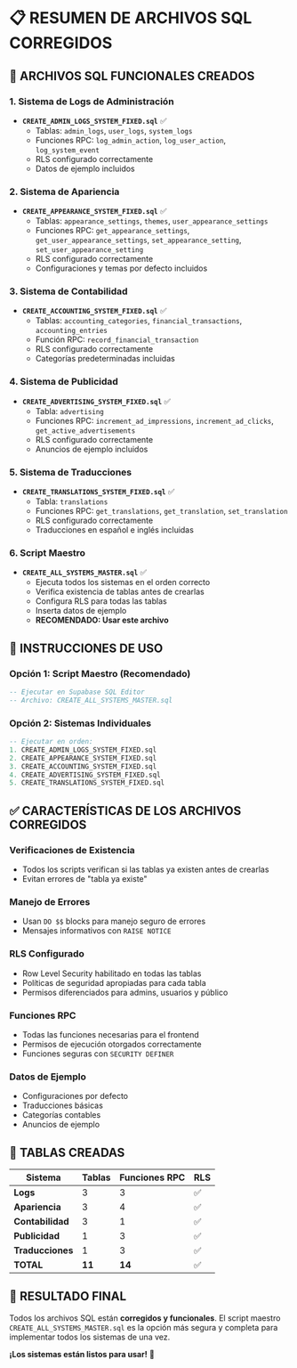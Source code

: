 # 📋 RESUMEN DE ARCHIVOS SQL CORREGIDOS

## 🎯 **ARCHIVOS SQL FUNCIONALES CREADOS**

### **1. Sistema de Logs de Administración**
- **`CREATE_ADMIN_LOGS_SYSTEM_FIXED.sql`** ✅
  - Tablas: `admin_logs`, `user_logs`, `system_logs`
  - Funciones RPC: `log_admin_action`, `log_user_action`, `log_system_event`
  - RLS configurado correctamente
  - Datos de ejemplo incluidos

### **2. Sistema de Apariencia**
- **`CREATE_APPEARANCE_SYSTEM_FIXED.sql`** ✅
  - Tablas: `appearance_settings`, `themes`, `user_appearance_settings`
  - Funciones RPC: `get_appearance_settings`, `get_user_appearance_settings`, `set_appearance_setting`, `set_user_appearance_setting`
  - RLS configurado correctamente
  - Configuraciones y temas por defecto incluidos

### **3. Sistema de Contabilidad**
- **`CREATE_ACCOUNTING_SYSTEM_FIXED.sql`** ✅
  - Tablas: `accounting_categories`, `financial_transactions`, `accounting_entries`
  - Función RPC: `record_financial_transaction`
  - RLS configurado correctamente
  - Categorías predeterminadas incluidas

### **4. Sistema de Publicidad**
- **`CREATE_ADVERTISING_SYSTEM_FIXED.sql`** ✅
  - Tabla: `advertising`
  - Funciones RPC: `increment_ad_impressions`, `increment_ad_clicks`, `get_active_advertisements`
  - RLS configurado correctamente
  - Anuncios de ejemplo incluidos

### **5. Sistema de Traducciones**
- **`CREATE_TRANSLATIONS_SYSTEM_FIXED.sql`** ✅
  - Tabla: `translations`
  - Funciones RPC: `get_translations`, `get_translation`, `set_translation`
  - RLS configurado correctamente
  - Traducciones en español e inglés incluidas

### **6. Script Maestro**
- **`CREATE_ALL_SYSTEMS_MASTER.sql`** ✅
  - Ejecuta todos los sistemas en el orden correcto
  - Verifica existencia de tablas antes de crearlas
  - Configura RLS para todas las tablas
  - Inserta datos de ejemplo
  - **RECOMENDADO: Usar este archivo**

## 🚀 **INSTRUCCIONES DE USO**

### **Opción 1: Script Maestro (Recomendado)**
```sql
-- Ejecutar en Supabase SQL Editor
-- Archivo: CREATE_ALL_SYSTEMS_MASTER.sql
```

### **Opción 2: Sistemas Individuales**
```sql
-- Ejecutar en orden:
1. CREATE_ADMIN_LOGS_SYSTEM_FIXED.sql
2. CREATE_APPEARANCE_SYSTEM_FIXED.sql
3. CREATE_ACCOUNTING_SYSTEM_FIXED.sql
4. CREATE_ADVERTISING_SYSTEM_FIXED.sql
5. CREATE_TRANSLATIONS_SYSTEM_FIXED.sql
```

## ✅ **CARACTERÍSTICAS DE LOS ARCHIVOS CORREGIDOS**

### **Verificaciones de Existencia**
- Todos los scripts verifican si las tablas ya existen antes de crearlas
- Evitan errores de "tabla ya existe"

### **Manejo de Errores**
- Usan `DO $$` blocks para manejo seguro de errores
- Mensajes informativos con `RAISE NOTICE`

### **RLS Configurado**
- Row Level Security habilitado en todas las tablas
- Políticas de seguridad apropiadas para cada tabla
- Permisos diferenciados para admins, usuarios y público

### **Funciones RPC**
- Todas las funciones necesarias para el frontend
- Permisos de ejecución otorgados correctamente
- Funciones seguras con `SECURITY DEFINER`

### **Datos de Ejemplo**
- Configuraciones por defecto
- Traducciones básicas
- Categorías contables
- Anuncios de ejemplo

## 🔧 **TABLAS CREADAS**

| Sistema | Tablas | Funciones RPC | RLS |
|---------|--------|---------------|-----|
| **Logs** | 3 | 3 | ✅ |
| **Apariencia** | 3 | 4 | ✅ |
| **Contabilidad** | 3 | 1 | ✅ |
| **Publicidad** | 1 | 3 | ✅ |
| **Traducciones** | 1 | 3 | ✅ |
| **TOTAL** | **11** | **14** | ✅ |

## 🎉 **RESULTADO FINAL**

Todos los archivos SQL están **corregidos y funcionales**. El script maestro `CREATE_ALL_SYSTEMS_MASTER.sql` es la opción más segura y completa para implementar todos los sistemas de una vez.

**¡Los sistemas están listos para usar!** 🚀







